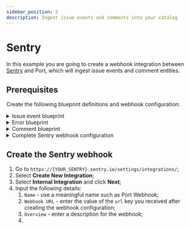 ```yaml
---
sidebar_position: 2
description: Ingest issue events and comments into your catalog
---
```


# Sentry

In this example you are going to create a webhook integration between [Sentry](https://sentry.io) and Port, which will ingest issue events and comment entities.

## Prerequisites

Create the following blueprint definitions and webhook configuration:

<details>
<summary> Issue event blueprint </summary>

</details>

<details>
<summary> Error blueprint </summary>

</details>

<details>
<summary> Comment blueprint </summary>

</details>

<details>
<summary> Complete Sentry webhook configuration </summary>

Remember to update the `WEBHOOK_SECRET` with the real secret Sentry generates after you create the webhook integration.

:::info
Note that in this example, we create a mapping that includes 2 different possible entities, and we use the `filter` key to make sure that the correct mapping is used for each payload type.

If you want to create 2 different webhook integrations, that is also possible, simply create 2 separate configurations, each one with a single mapping from the `mappings` array.
:::

</details>

## Create the Sentry webhook

1. Go to `https://{YOUR_SENTRY}.sentry.io/settings/integrations/`;
2. Select **Create New Integration**;
3. Select **Internal Integration** and click **Next**;
4. Input the following details:
   1. `Name` - use a meaningful name such as Port Webhook;
   2. `Webhook URL` - enter the value of the `url` key you received after creating the webhook configuration;
   3. `Overview` - enter a description for the webhook;
   4.
